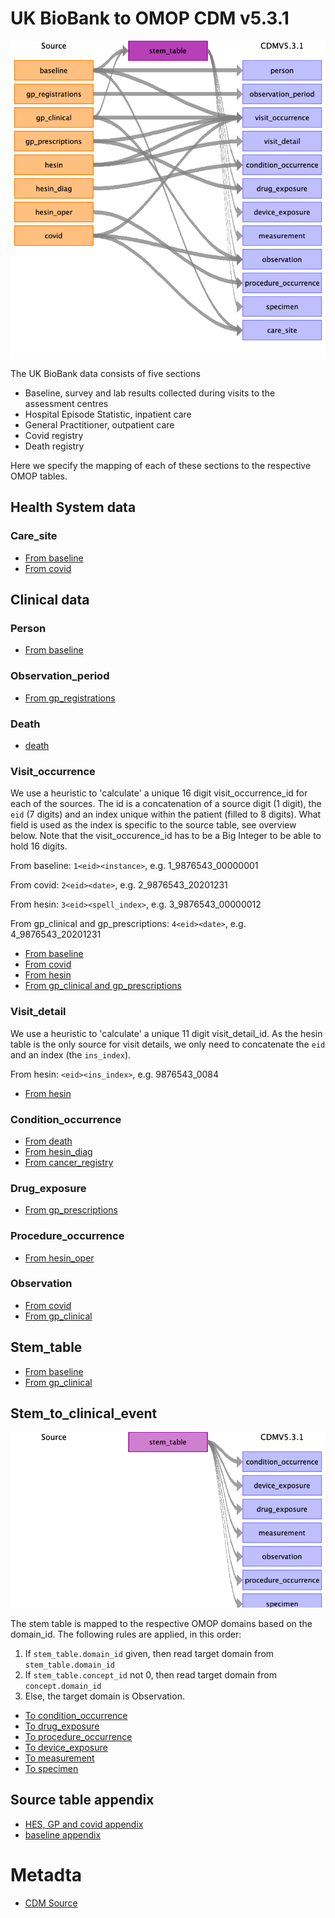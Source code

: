 # UK BioBank to OMOP CDM v5.3.1

![](md_files/image25.png)

The UK BioBank data consists of five sections
- Baseline, survey and lab results collected during visits to the assessment centres
- Hospital Episode Statistic, inpatient care
- General Practitioner, outpatient care
- Covid registry
- Death registry

Here we specify the mapping of each of these sections to the respective OMOP tables.

## Health System data

### Care_site
- [From baseline](baseline_to_care_site.md)
- [From covid](covid_to_care_site.md)

## Clinical data

### Person
- [From baseline](baseline_to_person.md)

### Observation_period 
- [From gp_registrations](gp_registrations_to_observation_period.md)

### Death
- [death](death_to_death.md)

### Visit_occurrence
We use a heuristic to 'calculate' a unique 16 digit visit_occurrence_id for each of the sources.
The id is a concatenation of a source digit (1 digit), the `eid` (7 digits) and an index unique within the patient (filled to 8 digits).
What field is used as the index is specific to the source table, see overview below.
Note that the visit_occurence_id has to be a Big Integer to be able to hold 16 digits.

From baseline: `1<eid><instance>`, e.g. 1_9876543_00000001

From covid: `2<eid><date>`, e.g. 2_9876543_20201231

From hesin: `3<eid><spell_index>`, e.g. 3_9876543_00000012

From gp_clinical and gp_prescriptions: `4<eid><date>`, e.g. 4_9876543_20201231

- [From baseline](baseline_to_visit_occurrence.md)
- [From covid](covid_to_visit_occurrence.md)
- [From hesin](hesin_to_visit_occurrence.md)
- [From gp_clinical and gp_prescriptions](gp_clinical_prescriptions_to_visit_occurrence.md)

### Visit_detail
We use a heuristic to 'calculate' a unique 11 digit visit_detail_id.
As the hesin table is the only source for visit details, 
we only need to concatenate the `eid` and an index (the `ins_index`).

From hesin: `<eid><ins_index>`, e.g. 9876543_0084

- [From hesin](hesin_to_visit_detail.md)

### Condition_occurrence
- [From death](death_to_condition_occurrence.md)
- [From hesin_diag](hesin_diag_to_condition_occurrence.md)
- [From cancer_registry](cancer_register_to_condition_occurrence.md)

### Drug_exposure
- [From gp_prescriptions](gp_prescriptions_to_drug_exposure.md)

### Procedure_occurrence
- [From hesin_oper](hesin_oper_to_procedure_occurrence.md)

### Observation
- [From covid](covid_to_observation.md)
- [From gp_clinical](gp_clinical_to_observation.md)

## Stem_table
- [From baseline](baseline_to_stem_table.md)
- [From gp_clinical](gp_clinical_to_stem_table.md)

## Stem_to_clinical_event
![](md_files/stem_image.png)

The stem table is mapped to the respective OMOP domains based on the domain_id.
The following rules are applied, in this order:

1. If `stem_table.domain_id` given, then read target domain from `stem_table.domain_id`
2. If `stem_table.concept_id` not 0, then read target domain from `concept.domain_id`
3. Else, the target domain is Observation.

- [To condition_occurrence](stem_to_condition_occurrence.md)
- [To drug_exposure](stem_to_drug_exposure.md)
- [To procedure_occurrence](stem_to_procedure_occurrence.md)
- [To device_exposure](stem_to_device_exposure.md)
- [To measurement](stem_to_measurement.md)
- [To specimen](stem_to_specimen.md)
    
## Source table appendix
- [HES, GP and covid appendix](source_appendix.md)
- [baseline appendix](baseline_source_appendix.md)

# Metadta
- [CDM Source](cdm_source.md)